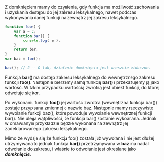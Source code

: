 Z domknięciem mamy do czynienia, gdy funkcja ma możliwość zachowania i uzyskania dostępu do jej zakresu leksykalnego,
nawet podczas wykonywania danej funkcji na zewnątrz jej zakresu leksykalnego.

```javascript
function foo() {
    var a = 2;
    function bar() {
        console.log( a );
    }
    return bar;
}
var baz = foo();

baz(); // 2 -- O tak, działanie domknięcia jest wreszcie widoczne.

```

Funkcja **bar()** ma dostęp zakresu leksykalnego do wewnętrznego zakresu funkcji **foo()**.
Następnie bierzemy samą funkcję **bar()** i przekazujemy ją jako wartość. W takim przypadku wartością zwrotną jest obiekt
funkcji, do której odwołuje się *bar*.

Po wykonaniu funkcji **foo()** jej wartość zwrotna (wewnętrzna funkcja bar()) zostaje przypisana zmiennej o nazwie baz.
Następnie mamy rzeczywiste wywołanie funkcji baz(), które powoduje wywołanie wewnętrznej funkcji bar().
Nie ulega wątpliwości, że funkcja bar() zostanie wykoanana. Jednak w omawianym przykładzie będzie wykonana na zewnątrz
jej zadeklarowanego zakresu leksykalnego.

Mimo że wydaje się że funkcja foo() została już wywołana i nie jest dłużej utrzymywana to jednak funkcja **bar()**
przetrzymywana w **baz** ma nadal odwołanie do zakresu, i właśnie to odwołanie jest określane jako ***domknięcie***.
